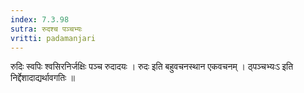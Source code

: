 ```yaml
---
index: 7.3.98
sutra: रुदश्च पञ्चभ्यः
vritti: padamanjari
---
```


 रुदिः स्वपिः श्वसिरनिर्जक्षिः पञ्च रुदादयः । रुदः इति बहुवचनस्थान एकवचनम् । ठ्पञ्चभ्यःऽ इति निर्द्देशादाद्यर्थावगतिः ॥